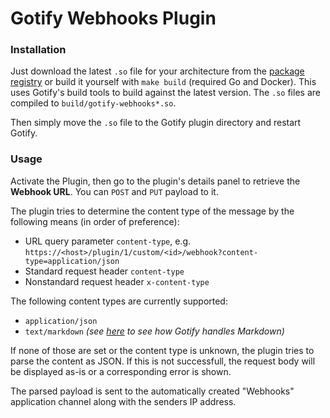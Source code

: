 # Gotify Webhooks Plugin

### Installation

Just download the latest `.so` file for your architecture from the [package registry](https://git.leon.wtf/leon/gotify-webhooks-plugin/-/packages) or build it yourself with `make build` (required Go and Docker). This uses Gotify's build tools to build against the latest version. The `.so` files are compiled to `build/gotify-webhooks*.so`.

Then simply move the `.so` file to the Gotify plugin directory and restart Gotify.

### Usage

Activate the Plugin, then go to the plugin's details panel to retrieve the **Webhook URL**. You can `POST` and `PUT` payload to it.

The plugin tries to determine the content type of the message by the following means (in order of preference):
- URL query parameter `content-type`, e.g. `https://<host>/plugin/1/custom/<id>/webhook?content-type=application/json`
- Standard request header `content-type`
- Nonstandard request header `x-content-type`

The following content types are currently supported:
- `application/json`
- `text/markdown` _(see [here](https://gotify.net/docs/msgextras#clientdisplay) to see how Gotify handles Markdown)_

If none of those are set or the content type is unknown, the plugin tries to parse the content as JSON. If this is not 
successfull, the request body will be displayed as-is or a corresponding error is shown.

The parsed payload is sent to the automatically created "Webhooks" application channel along with the senders IP address.

